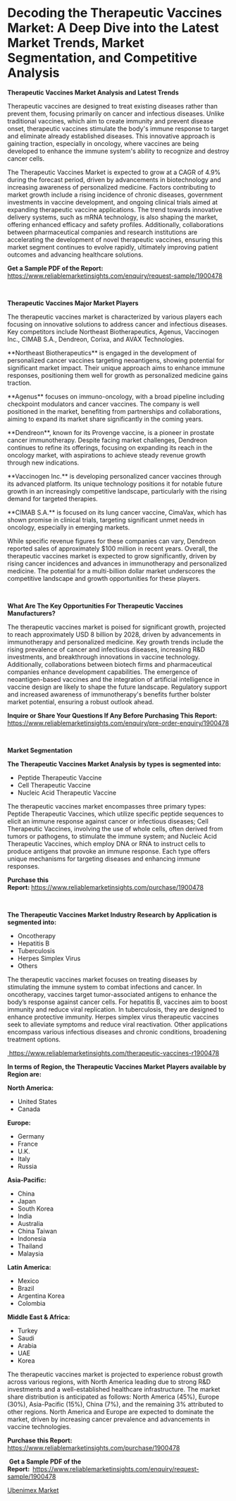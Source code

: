 <p><h1>Decoding the Therapeutic Vaccines Market: A Deep Dive into the Latest Market Trends, Market Segmentation, and Competitive Analysis</h1></p><p><strong>Therapeutic Vaccines Market Analysis and Latest Trends</strong></p>
<p><p>Therapeutic vaccines are designed to treat existing diseases rather than prevent them, focusing primarily on cancer and infectious diseases. Unlike traditional vaccines, which aim to create immunity and prevent disease onset, therapeutic vaccines stimulate the body's immune response to target and eliminate already established diseases. This innovative approach is gaining traction, especially in oncology, where vaccines are being developed to enhance the immune system's ability to recognize and destroy cancer cells.</p><p>The Therapeutic Vaccines Market is expected to grow at a CAGR of 4.9% during the forecast period, driven by advancements in biotechnology and increasing awareness of personalized medicine. Factors contributing to market growth include a rising incidence of chronic diseases, government investments in vaccine development, and ongoing clinical trials aimed at expanding therapeutic vaccine applications. The trend towards innovative delivery systems, such as mRNA technology, is also shaping the market, offering enhanced efficacy and safety profiles. Additionally, collaborations between pharmaceutical companies and research institutions are accelerating the development of novel therapeutic vaccines, ensuring this market segment continues to evolve rapidly, ultimately improving patient outcomes and advancing healthcare solutions.</p></p>
<p><strong>Get a Sample PDF of the Report:&nbsp;</strong> <a href="https://www.reliablemarketinsights.com/enquiry/request-sample/1900478?utm_campaign=3277&utm_medium=2&utm_source=Github&utm_content=ia&utm_term=08032025&utm_id=therapeutic-vaccines">https://www.reliablemarketinsights.com/enquiry/request-sample/1900478</a></p>
<p>&nbsp;</p>
<p><strong>Therapeutic Vaccines Major Market Players</strong></p>
<p><p>The therapeutic vaccines market is characterized by various players each focusing on innovative solutions to address cancer and infectious diseases. Key competitors include Northeast Biotherapeutics, Agenus, Vaccinogen Inc., CIMAB S.A., Dendreon, Corixa, and AVAX Technologies.</p><p>**Northeast Biotherapeutics** is engaged in the development of personalized cancer vaccines targeting neoantigens, showing potential for significant market impact. Their unique approach aims to enhance immune responses, positioning them well for growth as personalized medicine gains traction.</p><p>**Agenus** focuses on immuno-oncology, with a broad pipeline including checkpoint modulators and cancer vaccines. The company is well positioned in the market, benefiting from partnerships and collaborations, aiming to expand its market share significantly in the coming years.</p><p>**Dendreon**, known for its Provenge vaccine, is a pioneer in prostate cancer immunotherapy. Despite facing market challenges, Dendreon continues to refine its offerings, focusing on expanding its reach in the oncology market, with aspirations to achieve steady revenue growth through new indications.</p><p>**Vaccinogen Inc.** is developing personalized cancer vaccines through its advanced platform. Its unique technology positions it for notable future growth in an increasingly competitive landscape, particularly with the rising demand for targeted therapies.</p><p>**CIMAB S.A.** is focused on its lung cancer vaccine, CimaVax, which has shown promise in clinical trials, targeting significant unmet needs in oncology, especially in emerging markets.</p><p>While specific revenue figures for these companies can vary, Dendreon reported sales of approximately $100 million in recent years. Overall, the therapeutic vaccines market is expected to grow significantly, driven by rising cancer incidences and advances in immunotherapy and personalized medicine. The potential for a multi-billion dollar market underscores the competitive landscape and growth opportunities for these players.</p></p>
<p>&nbsp;</p>
<p><strong>What Are The Key Opportunities For Therapeutic Vaccines Manufacturers?</strong></p>
<p><p>The therapeutic vaccines market is poised for significant growth, projected to reach approximately USD 8 billion by 2028, driven by advancements in immunotherapy and personalized medicine. Key growth trends include the rising prevalence of cancer and infectious diseases, increasing R&D investments, and breakthrough innovations in vaccine technology. Additionally, collaborations between biotech firms and pharmaceutical companies enhance development capabilities. The emergence of neoantigen-based vaccines and the integration of artificial intelligence in vaccine design are likely to shape the future landscape. Regulatory support and increased awareness of immunotherapy's benefits further bolster market potential, ensuring a robust outlook ahead.</p></p>
<p><strong>Inquire or Share Your Questions If Any Before Purchasing This Report:</strong> <a href="https://www.reliablemarketinsights.com/enquiry/pre-order-enquiry/1900478?utm_campaign=3277&utm_medium=2&utm_source=Github&utm_content=ia&utm_term=08032025&utm_id=therapeutic-vaccines">https://www.reliablemarketinsights.com/enquiry/pre-order-enquiry/1900478</a></p>
<p>&nbsp;</p>
<p><strong>Market Segmentation</strong></p>
<p><strong>The Therapeutic Vaccines Market Analysis by types is segmented into:</strong></p>
<p><ul><li>Peptide Therapeutic Vaccine</li><li>Cell Therapeutic Vaccine</li><li>Nucleic Acid Therapeutic Vaccine</li></ul></p>
<p><p>The therapeutic vaccines market encompasses three primary types: Peptide Therapeutic Vaccines, which utilize specific peptide sequences to elicit an immune response against cancer or infectious diseases; Cell Therapeutic Vaccines, involving the use of whole cells, often derived from tumors or pathogens, to stimulate the immune system; and Nucleic Acid Therapeutic Vaccines, which employ DNA or RNA to instruct cells to produce antigens that provoke an immune response. Each type offers unique mechanisms for targeting diseases and enhancing immune responses.</p></p>
<p><strong>Purchase this Report:&nbsp;</strong><a href="https://www.reliablemarketinsights.com/purchase/1900478?utm_campaign=3277&utm_medium=2&utm_source=Github&utm_content=ia&utm_term=08032025&utm_id=therapeutic-vaccines">https://www.reliablemarketinsights.com/purchase/1900478</a></p>
<p>&nbsp;</p>
<p><strong>The Therapeutic Vaccines Market Industry Research by Application is segmented into:</strong></p>
<p><ul><li>Oncotherapy</li><li>Hepatitis B</li><li>Tuberculosis</li><li>Herpes Simplex Virus</li><li>Others</li></ul></p>
<p><p>The therapeutic vaccines market focuses on treating diseases by stimulating the immune system to combat infections and cancer. In oncotherapy, vaccines target tumor-associated antigens to enhance the body’s response against cancer cells. For hepatitis B, vaccines aim to boost immunity and reduce viral replication. In tuberculosis, they are designed to enhance protective immunity. Herpes simplex virus therapeutic vaccines seek to alleviate symptoms and reduce viral reactivation. Other applications encompass various infectious diseases and chronic conditions, broadening treatment options.</p></p>
<p><a href="https://www.reliablemarketinsights.com/therapeutic-vaccines-r1900478?utm_campaign=3277&utm_medium=2&utm_source=Github&utm_content=ia&utm_term=08032025&utm_id=therapeutic-vaccines">&nbsp;https://www.reliablemarketinsights.com/therapeutic-vaccines-r1900478</a></p>
<p><strong>In terms of Region, the Therapeutic Vaccines Market Players available by Region are:</strong></p>
<p>
    <p> <strong> North America: </strong>
        <ul>
            <li>United States</li>
            <li>Canada</li>
        </ul>
        </p> 
    <p> <strong> Europe: </strong>
        <ul>
            <li>Germany</li>
            <li>France</li>
            <li>U.K.</li>
            <li>Italy</li>
            <li>Russia</li>
        </ul>
        </p> 
    <p> <strong> Asia-Pacific: </strong>
        <ul>
            <li>China</li>
            <li>Japan</li>
            <li>South Korea</li>
            <li>India</li>
            <li>Australia</li>
            <li>China Taiwan</li>
            <li>Indonesia</li>
            <li>Thailand</li>
            <li>Malaysia</li>
        </ul>
        </p> 
    <p> <strong> Latin America: </strong>
        <ul>
            <li>Mexico</li>
            <li>Brazil</li>
            <li>Argentina Korea</li>
            <li>Colombia</li>
        </ul>
        </p> 
    <p> <strong> Middle East & Africa: </strong>
        <ul>
            <li>Turkey</li>
            <li>Saudi</li>
            <li>Arabia</li>
            <li>UAE</li>
            <li>Korea</li>
        </ul>
    </p>
    </p>
<p><p>The therapeutic vaccines market is projected to experience robust growth across various regions, with North America leading due to strong R&D investments and a well-established healthcare infrastructure. The market share distribution is anticipated as follows: North America (45%), Europe (30%), Asia-Pacific (15%), China (7%), and the remaining 3% attributed to other regions. North America and Europe are expected to dominate the market, driven by increasing cancer prevalence and advancements in vaccine technologies.</p></p>
<p><strong>Purchase this Report: </strong><a href="https://www.reliablemarketinsights.com/purchase/1900478?utm_campaign=3277&utm_medium=2&utm_source=Github&utm_content=ia&utm_term=08032025&utm_id=therapeutic-vaccines">https://www.reliablemarketinsights.com/purchase/1900478</a></p>
<p>&nbsp;<strong>Get a Sample PDF of the Report:&nbsp;&nbsp;</strong><a href="https://www.reliablemarketinsights.com/enquiry/request-sample/1900478?utm_campaign=3277&utm_medium=2&utm_source=Github&utm_content=ia&utm_term=08032025&utm_id=therapeutic-vaccines">https://www.reliablemarketinsights.com/enquiry/request-sample/1900478</a></p>
<p><strong></strong></p>
<p><p><a href="https://github.com/lanuskarnajc/Market-Research-Report-List-1/blob/main/ubenimex-market.md?utm_campaign=3277&utm_medium=2&utm_source=Github&utm_content=ia&utm_term=08032025&utm_id=therapeutic-vaccines">Ubenimex Market</a></p></p>